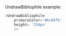 UndrawBibliophile example:
```js 
<UndrawBibliophile
    primaryColor='#6c68fb'
    height= '250px'
    />
```